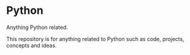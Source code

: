 # Python
Anything Python related.

This repository is for anything related to Python such as code, projects, concepts and ideas.

